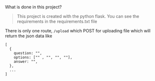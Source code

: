 What is done in this project?

> This project is created with the python flask.
> You can see the requirements in the requirements.txt file

There is only one route, `/upload` which POST for uploading file which will return the json data like
```
[
  {
    question: "",
    options: ["" , "", "", ""],
    answer: "",
  },
  ...
]
```
